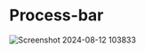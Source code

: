 # Process-bar


![Screenshot 2024-08-12 103833](https://github.com/user-attachments/assets/cb30b0c7-f4ad-4212-93f6-e55447796e9d)
